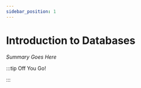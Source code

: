 ```yaml
---
sidebar_position: 1
---
```


# Introduction to Databases

_Summary Goes Here_

:::tip Off You Go!

<QuestButton text="Happy Questing" link='' />

:::

